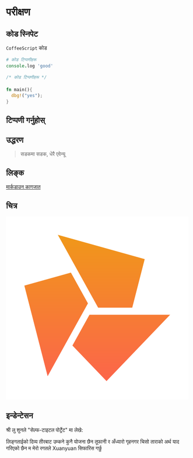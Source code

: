 [मार्कडाउन ग्लोबल टिप्पणीहरू]:#

# परीक्षण

## कोड स्निपेट

`CoffeeScript` कोड

```coffee
# कोड टिप्पणीहरू
console.log 'good'


```

```rust
/* कोड टिप्पणीहरू */

fn main(){
  dbg!("yes");
}
```

## टिप्पणी गर्नुहोस्

<!-- HTML 注释 --> 

<!-- 多行注释 --> 

## उद्धरण

> सडकमा सडक, धेरै एवेन्यू

## लिङ्क

[मार्कडाउन कागजात](https://github.com/xxai-art/xxai-art-md)

## चित्र

![xxAI।कला ब्रान्ड पहिचान](https://raw.githubusercontent.com/xxai-art/web/main/file/svg/logo.svg)

## इन्डेन्टेसन

श्री लु शुनले "सेल्फ-टाइटल पोर्ट्रेट" मा लेखे:

  लिङ्गताईको दिव्य तीरबाट उम्कने कुनै योजना छैन
  तूफानी र अँध्यारो गृहनगर
  चिसो ताराको अर्थ याद गरिएको छैन
  म मेरो रगतले Xuanyuan सिफारिस गर्छु
